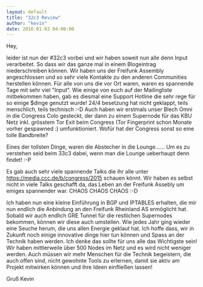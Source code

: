 ```yaml
---
layout: default
title: "32c3 Review"
author: "kevin"
date: 2016-01-03 04:00:00
---
```

Hey,

leider ist nun der #32c3 vorbei und wir haben soweit nun alle denn Input verarbeitet. So dass wir das ganze mal in einem Blogeintrag niederschreiben können.
Wir haben uns der Freifunk Assembly angeschlossen und so sehr viele Kontakte zu den anderen Communities herstellen können.
Für alle von uns die vor Ort waren, waren es spannende Tage mit sehr viel "Input". Wie einige von euch auf der Mailingliste mitbekommen haben, gab es diesmal eine Support Hotline die sehr rege für so einige $dinge genutzt wurde! 24/4 besetzung hat nicht geklappt, teils menschlich, teils technisch :-D Auch haben wir erstmals unser Blech Omni in die Congress Colo gesteckt, der dann zu einem Supernode für das KBU Netz inkl. grösstem Tor Exit beim Congress (Tor Fingerprint schon Monate vorher gespawned :) umfunktioniert. Wofür hat der Congress sonst so eine tolle Bandbreite?

Eines der tollsten Dinge, waren die Abstecher in die Lounge...... Um es zu verstehen seid beim 33c3 dabei, wenn man die Lounge ueberhaupt denn findet! :-P

Es gab auch sehr viele spannende Talks die ihr alle unter https://media.ccc.de/b/congress/2015 schauen könnt. Wir haben es selbst nicht in viele Talks geschafft da, das Leben an der Freifunk Assebly um einiges spannender war. CHAOS CHAOS CHAOS :-D

Ich haben nun eine kleine Einführung in BGP und IPTABLES erhalten, die mir nun endlich die Anbindung an den Freifunk Rheinland AS ermöglicht hat. Sobald wir auch endlich GRE Tunnel für die restlichen Supernodes bekommen, können wir diese auch umstellen. Wie jedes Jahr ging wieder eine Seuche herum, die uns allen Energie geklaut hat.
Ich hoffe dass, wir in Zukunft noch einige innovative dinge hier tun können und Spass an der Technik haben werden. Ich denke das sollte für uns alle das Wichtigste sein! Wir haben mittlerweile über 500 Nodes im Netz und es wird nicht weniger werden. Auch müssen wir mehr Menschen für die Technik begeistern, die auch offen sind, nicht gewohnte Tools zu erlernen, damit sie aktiv am Projekt mitwirken können und ihre Ideen einfließen lassen!

Gruß
Kevin